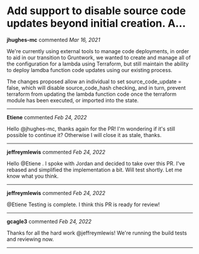 # Add support to disable source code updates beyond initial creation. A…

**jhughes-mc** commented *Mar 16, 2021*

We're currently using external tools to manage code deployments, in order to aid in our transition to Gruntwork, we wanted to create and manage all of the configuration for a lambda using Terraform, but still maintain the ability to deploy lamdba function code updates using our existing process.

The changes proposed allow an individual to set source_code_update = false, which will disable source_code_hash checking, and in turn, prevent terraform from updating the lambda function code once the terraform module has been executed, or imported into the state.
<br />
***


**Etiene** commented *Feb 24, 2022*

Hello @jhughes-mc, thanks again for the PR! I'm wondering if it's still possible to continue it? Otherwise I will close it as stale, thanks.
***

**jeffreymlewis** commented *Feb 24, 2022*

Hello @Etiene . I spoke with Jordan and decided to take over this PR. I've rebased and simplified the implementation a bit. Will test shortly. Let me know what you think.
***

**jeffreymlewis** commented *Feb 24, 2022*

@Etiene Testing is complete. I think this PR is ready for review!
***

**gcagle3** commented *Feb 24, 2022*

Thanks for all the hard work @jeffreymlewis! We're running the build tests and reviewing now. 
***


